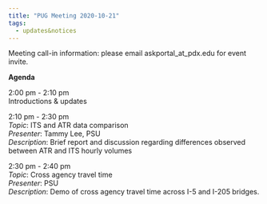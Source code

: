 ```yaml
---
title: "PUG Meeting 2020-10-21"
tags:
  - updates&notices
---
```


Meeting call-in information: please email askportal_at_pdx.edu for event invite.

**Agenda**

2:00 pm - 2:10 pm  
Introductions & updates  

2:10 pm - 2:30 pm  
_Topic_: ITS and ATR data comparison  
_Presenter_: Tammy Lee, PSU  
_Description_: Brief report and discussion regarding differences observed between ATR and ITS hourly volumes  

2:30 pm - 2:40 pm  
_Topic_: Cross agency travel time  
_Presenter_: PSU  
_Description_: Demo of cross agency travel time across I-5 and I-205 bridges.
